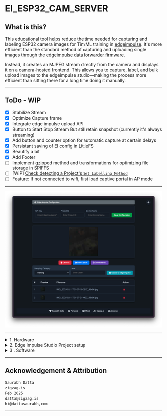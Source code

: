 # EI_ESP32_CAM_SERVER

## What is this?

This educational tool helps reduce the time needed for capturing and labeling ESP32 camera images for TinyML training in [edgeimpulse](https://docs.edgeimpulse.com/reference). It's more efficient than the standard method of capturing and uploading single images through the [edgeimpulse data forwarder firmware](https://github.com/edgeimpulse/firmware-espressif-esp32).

Instead, it creates an MJPEG stream directly from the camera and displays it on a camera-hosted frontend. This allows you to capture, label, and bulk upload images to the edgeimpulse studio—making the process more efficient than sitting there for a long time doing it manually.

---
## ToDo - WIP

- [x] Stabilize Stream
- [x] Optimize Capture frame
- [x] Integrate edge impulse upload API
- [x] Button to Start Stop Stream But still retain snapshot (currently it's always streaming)
- [x] Add button and counter option for automatic capture at certain delays
- [x] Persistant saving of EI config in LittleFS
- [x] Beautify a bit
- [x] Add Footer
- [ ] Implement gzipped method and transformations for optimizing file storage in SPIFFS
- [ ] [WIP] [Check detecting a Project's `Set Labelling Method`](https://forum.edgeimpulse.com/t/is-there-an-api-end-point-to-get-projects-set-labelling-method/13292?u=dattasaurabh82)
- [ ] Feature: If not connected to wifi, first load captive portal in AP mode

---

![alt text](<assets/Screenshot 2025-02-11 at 02.08.08.png>)

---

<details>
   <summary> 1. Hardware</summary>
  
   ## Hardware Setup
  
   Tested on: [XIAO_ESP32S3](https://wiki.seeedstudio.com/xiao_esp32s3_getting_started/)

   <br>

   ![alt text](assets/xiao_with_cooling_contraption_and_gorilla_po_mount_render.png)

   > xiao with cooling contraption and gorilla pod mount | render

   1. STL Files: [cooling_contraption/stl-s](cooling_contraption/stl-s)
   2. STEP File: [xiao sense - holder.step](<cooling_contraption/xiao sense - holder.step>)
   3. Fusion 360 preview link: 👉🏼 [🌐](https://a360.co/3EEMBdH)

</details>

<details>
   <summary> 2. Edge Impulse Studio Project setup</summary>

   TBD
</details>

<details>
   <summary> 3 . Software</summary>

## Software Preparation

Arduino IDE version: `2.3.4`

### Install libraries

1. [ESPAsyncWebServer](https://github.com/ESP32Async/ESPAsyncWebServer)
2. [AsyncTCP](https://github.com/ESP32Async/AsyncTCP)

> You can find them from the Library Manager of IDE. There are various versions. Install ones by "ESP32Async" for both the libraries.

### File upload - for frontend

We need to upload our files (html, css. js, etc. for the frontend) to esp-32 via [arduino-littlefs-upload](https://github.com/earlephilhower/arduino-littlefs-upload)

1. Go to the [releases](https://github.com/earlephilhower/arduino-littlefs-upload/releases) page and click the `.vsix` file to download.
2. Move the file to Plugins Directory

   ```bash
   # Find the .arduinoIDE directory
   cd ~/.arduinoIDE/
   pwd
   # Create plugins dir, if it's not there
   mkdir plugins
   # Copt the files, in my case it was downloaded in Downloads dir
   cd \
   cd Downloads
   cp arduino-littlefs-upload-x.x.x.vsix ~/.arduinoIDE/plugins/
   ```

3. Quit & reopen Arduino IDE
4. Pressing `CMD` + `SHIFT` + `P`, will open commands palette of Arduino IDE
5. Type in `Upload LittleFS` and the full command (`Upload LittleFS to Pico/ESP8266/ESP32`) will show up. Hit `ENTER`
6. All the contents from [`data/`](data/) will not be transferred to the fs of ESP32
   > Make sure Serial Monitor is closed

### Credentials Settings

Copy [credentials.h.template](credentials.h.template) to a new file called `credentials.h` and update it's contents:

```c++
#ifndef CREDENTIALS_H
#define CREDENTIALS_H

const char* ssid = "YOUR_SSID";
const char* password = "YOUR_PWD";

#endif // CREDENTIALS_H
```

Update wifi credentials and your [Edge Impulse API key](https://docs.edgeimpulse.com/reference/edge-impulse-api/edge-impulse-api) (TBD)

### Camera Settings

Pick a esp32 camera module based on the [camera_pins.h](camera_pins.h) and use only one in [camera_init.h](camera_init.h)

```c++
// Define camera model before including camera_pins.h
// e.g.: We are using cheap AI Thinker Cam
#define CAMERA_MODEL_AI_THINKER 1
```

Most of the camera settings doesn't need to be changed but sometimes you may need to flip the camera frame vertically or horizontally. In that case [camera_init.h](camera_init.h) find the section

```c++
 // Additional camera settings after initialization
 sensor_t * s = esp_camera_sensor_get();
 if (s) {
     // Set frame size to desired resolution
     s->set_framesize(s, FRAMESIZE_QQVGA);  // 160x120
     // Flip camera vertically
     s->set_vflip(s, 1);
     // Flip camera horizontally
     // s->set_hmirror(s, 1)
 }
```

> More info here: [esp32-cam-ov2640-camera-settings](https://randomnerdtutorials.com/esp32-cam-ov2640-camera-settings/)

### Server Port Settings

Our default web server is on port `80` defined in `WebServer server(80);` in our [EI_ESP32_CAM_SERVER.ino](EI_ESP32_CAM_SERVER.ino)

### Usage

After successful upload, you should see something like this

```txt
___ ESP32-CAM-WEB-SERVER - (edgeImpulse tool)___

1. Checking Camera Status:
   Initializing camera... ✓ Success

   Camera Details:
   --------------
   Resolution: 1x1
   Quality: 10
   Brightness: 0
   Contrast: 0
   Saturation: 0
   Special Effect: 0
   Vertical Flip: Yes
   Horizontal Mirror: No

   Memory Info:
   -----------
   PSRAM: Available ✓
   Free PSRAM: 4184412 bytes
   Total PSRAM: 4194304 bytes


2. Checking LittleFS Status:
   Mounting LittleFS... ✓ Mounted successfully (No formatting needed)

   Storage Info:
   ------------
   Total space: 896 KB
   Used space: 20 KB
   Free space: 876 KB

   Files in storage:
   ---------------
   • index.html                941 bytes
   • script.js                3038 bytes
   • styles.css               1426 bytes


3. Checking WiFi Status:
   Connecting to SSID: :) .. ✓ Connected!

   Network Info:
   ------------
   ⤷ IP Address: 192.168.1.172
   ⤷ Subnet Mask: 255.255.255.0
   ⤷ Gateway: 192.168.1.1
   ⤷ DNS: 192.168.1.1
   ⤷ MAC Address: 24:0A:C4:EF:F5:30

   Signal Info:
   -----------
   ⤷ RSSI: -60 dBm
   ⤷ Channel: 1
   ⤷ TX Power: 78 dBm

   Connection Info:
   ---------------
   ⤷ SSID: :)
   ⤷ Connection Time: 1000 ms

   ⤷ HTTP server started on port 80
```

</details>


---

## Acknowledgement & Attribution

```txt
Saurabh Datta
zigzag.is
Feb 2025
datta@zigzag.is
hi@dattasaurabh,com
```

---
